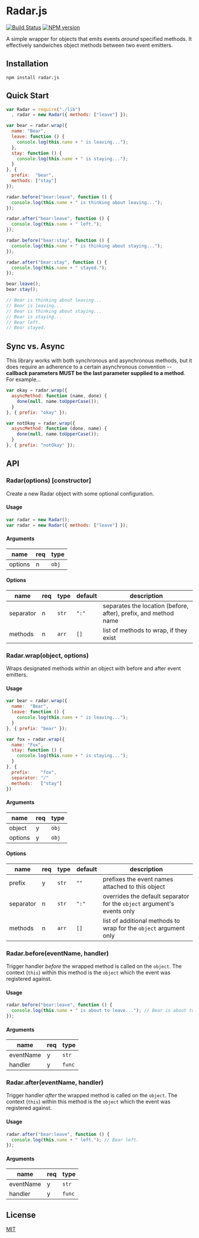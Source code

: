 # Radar.js

[![Build Status](https://travis-ci.org/rpnzl/radar.js.svg?branch=master)](https://travis-ci.org/rpnzl/radar.js)
[![NPM version](https://badge.fury.io/js/radar.js.svg)](http://badge.fury.io/js/radar.js)

A simple wrapper for objects that emits events *around* specified methods. It effectively
sandwiches object methods between two event emitters.


## Installation

    npm install radar.js


## Quick Start

```javascript
var Radar = require("./lib")
  , radar = new Radar({ methods: ["leave"] });

var bear = radar.wrap({
  name: "Bear",
  leave: function () {
    console.log(this.name + " is leaving...");
  },
  stay: function () {
    console.log(this.name + " is staying...");
  }
}, {
  prefix:  "bear",
  methods: ["stay"]
});

radar.before("bear:leave", function () {
  console.log(this.name + " is thinking about leaving...");
});

radar.after("bear:leave", function () {
  console.log(this.name + " left.");
});

radar.before("bear:stay", function () {
  console.log(this.name + " is thinking about staying...");
});

radar.after("bear:stay", function () {
  console.log(this.name + " stayed.");
});

bear.leave();
bear.stay();

// Bear is thinking about leaving...
// Bear is leaving...
// Bear is thinking about staying...
// Bear is staying...
// Bear left.
// Bear stayed.
```


## Sync vs. Async

This library works with both synchronous and asynchronous methods, but it does
require an adherence to a certain asynchronous convention -- **callback
parameters MUST be the last parameter supplied to a method**. For example...

```javascript
var okay = radar.wrap({
  asyncMethod: function (name, done) {
    done(null, name.toUpperCase());
  }
}, { prefix: "okay" });

var notOkay = radar.wrap({
  asyncMethod: function (done, name) {
    done(null, name.toUpperCase());
  }
}, { prefix: "notOkay" });
```


## API

### Radar(options) [constructor]

Create a new Radar object with some optional configuration.

#### Usage

```javascript
var radar = new Radar();
var radar = new Radar({ methods: ["leave"] });
```

#### Arguments

name|req|type
----|---|----
options|n|`obj`

#### Options

name|req|type|default|description
----|---|----|-------|-----------
separator|n|`str`|`":"`|separates the location (before, after), prefix, and method name
methods|n|`arr`|`[]`|list of methods to wrap, if they exist

### Radar.wrap(object, options)

Wraps designated methods within an object with before and after event emitters.

#### Usage

```javascript
var bear = radar.wrap({
  name:  "Bear",
  leave: function () {
    console.log(this.name + " is leaving...");
  }
}, { prefix: "bear" });

var fox = radar.wrap({
  name: "Fox",
  stay: function () {
    console.log(this.name + " is staying...");
  }
}, {
  prefix:    "fox",
  separator: "/"
  methods:   ["stay"]
})
```

#### Arguments

name|req|type
----|---|----
object|y|`obj`
options|y|`obj`

#### Options

name|req|type|default|description
----|---|----|-------|-----------
prefix|y|`str`|`""`|prefixes the event names attached to this object
separator|n|`str`|`":"`|overrides the default separator for the `object` argument's events only
methods|n|`arr`|`[]`|list of additional methods to wrap for the `object` argument only

### Radar.before(eventName, handler)

Trigger handler *before* the wrapped method is called on the `object`. The context (`this`) within this
method is the `object` which the event was registered against.

#### Usage

```javascript
radar.before("bear:leave", function () {
  console.log(this.name + " is about to leave..."); // Bear is about to leave...
});
```

#### Arguments

name|req|type
----|---|----
eventName|y|`str`
handler|y|`func`

### Radar.after(eventName, handler)

Trigger handler *after* the wrapped method is called on the `object`. The context (`this`) within this
method is the `object` which the event was registered against.

#### Usage

```javascript
radar.after("bear:leave", function () {
  console.log(this.name + " left."); // Bear left.
});
```

#### Arguments

name|req|type
----|---|----
eventName|y|`str`
handler|y|`func`

## License

[MIT](http://opensource.org/licenses/MIT)
